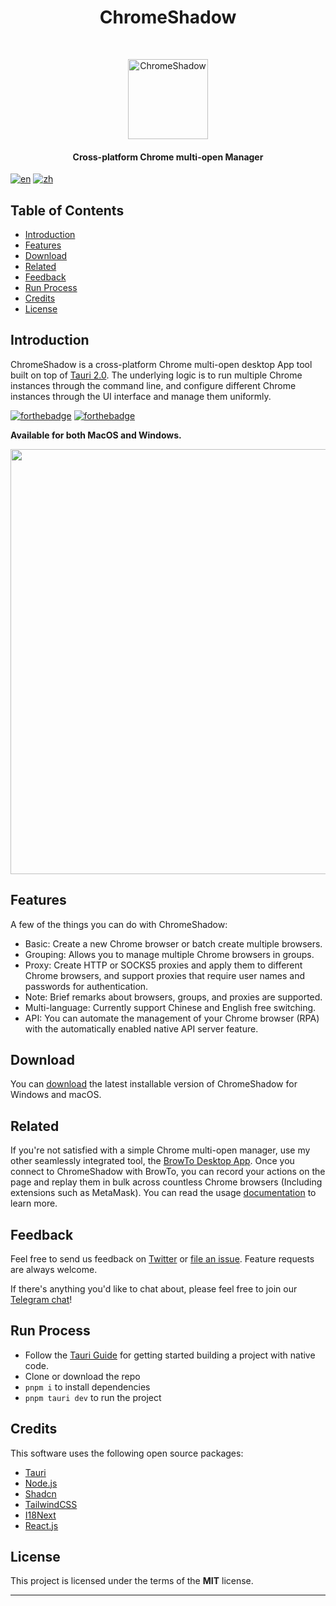 <h1 align="center"> ChromeShadow </h1> <br>
<p align="center">
    <img alt="ChromeShadow" title="ChromeShadow" src="https://imgur.com/IFjvmjJ.png" width="128">
</p>

<h4 align="center">
  Cross-platform Chrome multi-open Manager
</h4>

[![en](https://img.shields.io/badge/lang-en-red.svg)](https://github.com/BrowTo/ChromeShadow/blob/main/README.md)
[![zh](https://img.shields.io/badge/语言-中文-yellow.svg)](https://github.com/BrowTo/ChromeShadow/blob/main/README.zh.md)

## Table of Contents

- [Introduction](#introduction)
- [Features](#features)
- [Download](#download)
- [Related](#related)
- [Feedback](#feedback)
- [Run Process](#run-process)
- [Credits](#credits)
- [License](#license)

## Introduction

ChromeShadow is a cross-platform Chrome multi-open desktop App tool built on top of [Tauri 2.0](https://v2.tauri.app/). The underlying logic is to run multiple Chrome instances through the command line, and configure different Chrome instances through the UI interface and manage them uniformly.

[![forthebadge](http://forthebadge.com/images/badges/made-with-rust.svg)](http://forthebadge.com)
[![forthebadge](http://forthebadge.com/images/badges/built-with-love.svg)](http://forthebadge.com)

**Available for both MacOS and Windows.**

<p align="center">
  <img src = "https://imgur.com/ieXnw3f.png" width=680>
</p>

## Features

A few of the things you can do with ChromeShadow:

* Basic: Create a new Chrome browser or batch create multiple browsers.
* Grouping: Allows you to manage multiple Chrome browsers in groups.
* Proxy: Create HTTP or SOCKS5 proxies and apply them to different Chrome browsers, and support proxies that require user names and passwords for authentication.
* Note: Brief remarks about browsers, groups, and proxies are supported.
* Multi-language: Currently support Chinese and English free switching.
* API: You can automate the management of your Chrome browser (RPA) with the automatically enabled native API server feature.

## Download

You can [download](https://github.com/BrowTo/ChromeShadow/releases) the latest installable version of ChromeShadow for Windows and macOS.

## Related

If you're not satisfied with a simple Chrome multi-open manager, use my other seamlessly integrated tool, the [BrowTo Desktop App](https://browto.com). Once you connect to ChromeShadow with BrowTo, you can record your actions on the page and replay them in bulk across countless Chrome browsers (Including extensions such as MetaMask). You can read the usage [documentation](https://docs.browto.com/) to learn more.

## Feedback

Feel free to send us feedback on [Twitter](https://twitter.com/0xDHClub) or [file an issue](https://github.com/BrowTo/ChromeShadow/issues/new). Feature requests are always welcome.

If there's anything you'd like to chat about, please feel free to join our [Telegram chat](https://t.me/+DMqNZV1aR_85NTMx)!

## Run Process

- Follow the [Tauri Guide](https://v2.tauri.app/start/prerequisites/) for getting started building a project with native code. 
- Clone or download the repo
- `pnpm i` to install dependencies
- `pnpm tauri dev` to run the project

## Credits

This software uses the following open source packages:

- [Tauri](https://v2.tauri.app/)
- [Node.js](https://nodejs.org/)
- [Shadcn](https://ui.shadcn.com/)
- [TailwindCSS](https://tailwindcss.com/)
- [I18Next](https://www.i18next.com/)
- [React.js](https://react.dev/)

## License

This project is licensed under the terms of the **MIT** license.

---